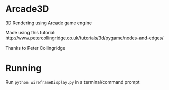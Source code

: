 # Arcade3D
3D Rendering using Arcade game engine

Made using this tutorial: http://www.petercollingridge.co.uk/tutorials/3d/pygame/nodes-and-edges/

Thanks to Peter Collingridge

# Running
Run `python wireframeDisplay.py` in a terminal/command prompt
